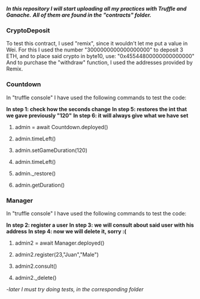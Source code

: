 ***In this repository I will start uploading all my practices with Truffle and Ganache.***
***All of them are found in the "contracts" folder.***

### CryptoDeposit
 To test this contract, I used "remix", since it wouldn't let me put a value in Wei. 
 For this I used the number "3000000000000000000" to deposit 3 ETH, and to place said crypto in byte10, use: "0x45544800000000000000"
 And to purchase the "withdraw" function, I used the addresses provided by Remix.

### Countdown
 In "truffle console" I have used the following commands to test the code:

 **In step 1: check how the seconds change**
 **In step 5: restores the int that we gave previously "120"**
 **In step 6: it will always give what we have set**

 1) admin = await Countdown.deployed()

 2) admin.timeLeft()

 3) admin.setGameDuration(120)

 4) admin.timeLeft()

 5) admin._restore()

 6) admin.getDuration()
      

### Manager
 In "truffle console" I have used the following commands to test the code:

 **In step 2: register a user**
 **In step 3: we will consult about said user with his address**
 **In step 4: now we will delete it, sorry :(**

  1) admin2 = await Manager.deployed()

  2) admin2.register(23,"Juan","Male")
      
  3) admin2.consult()       

  4) admin2._delete()    


*-later I must try doing tests, in the corresponding folder*
